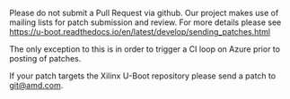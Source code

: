 Please do not submit a Pull Request via github.  Our project makes use of
mailing lists for patch submission and review.  For more details please
see https://u-boot.readthedocs.io/en/latest/develop/sending_patches.html

The only exception to this is in order to trigger a CI loop on Azure prior
to posting of patches.

If your patch targets the Xilinx U-Boot repository please send a patch to git@amd.com.
